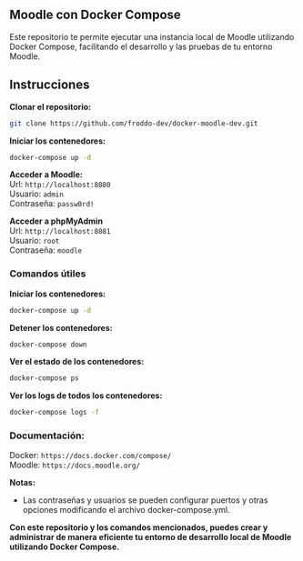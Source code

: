 

## Moodle con Docker Compose
Este repositorio te permite ejecutar una instancia local de Moodle utilizando Docker Compose, facilitando el desarrollo y las pruebas de tu entorno Moodle.

## Instrucciones

**Clonar el repositorio:**
```bash
git clone https://github.com/froddo-dev/docker-moodle-dev.git
```

**Iniciar los contenedores:**
```bash
docker-compose up -d
```

**Acceder a Moodle:** \
Url: `http://localhost:8080` \
Usuario: `admin` \
Contraseña: `passw0rd!` 

**Acceder a phpMyAdmin** \
Url: `http://localhost:8081` \
Usuario: `root` \
Contraseña: `moodle` 

### Comandos útiles

**Iniciar los contenedores:**
```bash
docker-compose up -d
```

**Detener los contenedores:**
```bash
docker-compose down
```

**Ver el estado de los contenedores:**
```bash
docker-compose ps
```

**Ver los logs de todos los contenedores:**
```bash
docker-compose logs -f
```

### Documentación:
Docker: `https://docs.docker.com/compose/` \
Moodle: `https://docs.moodle.org/` 

**Notas:** 
- Las contraseñas y usuarios se pueden configurar puertos y otras opciones modificando el archivo docker-compose.yml. 

**Con este repositorio y los comandos mencionados, puedes crear y administrar de manera eficiente tu entorno de desarrollo local de Moodle utilizando Docker Compose.**
